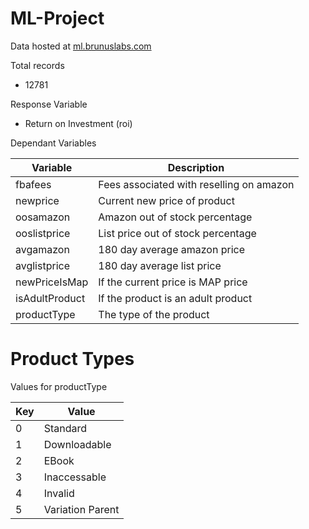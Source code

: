 # ML-Project

Data hosted at [ml.brunuslabs.com](https://ml.brunuslabs.com)

Total records
- 12781

Response Variable
- Return on Investment (roi)

Dependant Variables

| Variable | Description |
|-------|------|
| fbafees | Fees associated with reselling on amazon |
| newprice | Current new price of product |
| oosamazon | Amazon out of stock percentage |
| ooslistprice | List price out of stock percentage |
| avgamazon | 180 day average amazon price |
| avglistprice | 180 day average list price |
| newPriceIsMap | If the current price is MAP price |
| isAdultProduct | If the product is an adult product |
| productType | The type of the product |


# Product Types

Values for productType

| Key | Value |
|---|-------------|
| 0 | Standard |
| 1 | Downloadable |
| 2 | EBook |
| 3 | Inaccessable |
| 4 | Invalid |
| 5 | Variation Parent |

